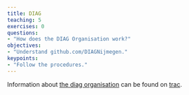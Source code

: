 ```yaml
---
title: DIAG
teaching: 5
exercises: 0
questions:
- "How does the DIAG Organisation work?"
objectives:
- "Understand github.com/DIAGNijmegen."
keypoints:
- "Follow the procedures."
---
```


Information about [the diag organisation](https://github.com/DIAGNijmegen)
can be found on [trac](https://repos.diagnijmegen.nl/trac/wiki/Github). 
